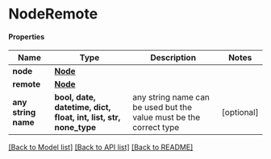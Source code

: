# NodeRemote

#### Properties
Name | Type | Description | Notes
------------ | ------------- | ------------- | -------------
**node** | [**Node**](Node.md) |  | 
**remote** | [**Node**](Node.md) |  | 
**any string name** | **bool, date, datetime, dict, float, int, list, str, none_type** | any string name can be used but the value must be the correct type | [optional]

[[Back to Model list]](../README.md#documentation-for-models) [[Back to API list]](../README.md#documentation-for-api-endpoints) [[Back to README]](../README.md)

